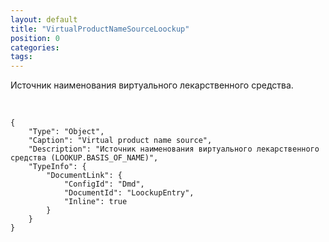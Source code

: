 ```yaml
---
layout: default
title: "VirtualProductNameSourceLoockup"
position: 0
categories: 
tags: 
---
```


Источник наименования виртуального лекарственного средства.

 

```
{
	"Type": "Object",
	"Caption": "Virtual product name source",
	"Description": "Источник наименования виртуального лекарственного средства (LOOKUP.BASIS_OF_NAME)",
	"TypeInfo": {
		"DocumentLink": {
			"ConfigId": "Dmd",
			"DocumentId": "LoockupEntry",
			"Inline": true
		}
	}
}
```

 

 

